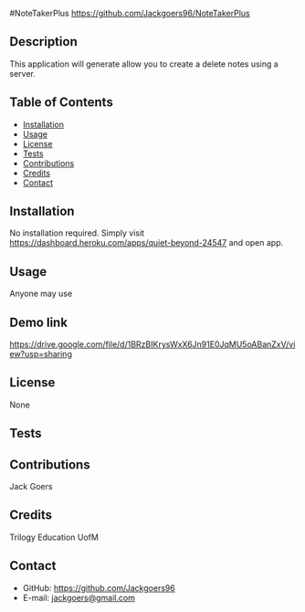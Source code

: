 #NoteTakerPlus
https://github.com/Jackgoers96/NoteTakerPlus

## Description

This application will generate allow you to create a delete notes using a server. 

## Table of Contents

- [Installation](#installation)
- [Usage](#usage)
- [License](#license)
- [Tests](#Tests)
- [Contributions](#Contributions)
- [Credits](#Credits)
- [Contact](#Contact)

## Installation

No installation required. Simply visit https://dashboard.heroku.com/apps/quiet-beyond-24547 and open app. 


## Usage

Anyone may use

## Demo link
https://drive.google.com/file/d/1BRzBIKrysWxX6Jn91E0JqMU5oABanZxV/view?usp=sharing

## License

 None


## Tests

## Contributions

Jack Goers

## Credits

Trilogy Education
UofM

## Contact

- GitHub: https://github.com/Jackgoers96
- E-mail: jackgoers@gmail.com

